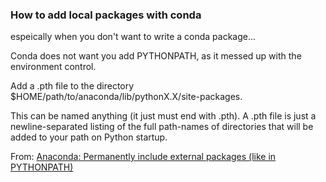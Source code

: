 ### How to add local packages with conda ###

espeically when you don't want to write a conda package...

Conda does not want you add PYTHONPATH, as it messed up with the environment control. 

Add a .pth file to the directory $HOME/path/to/anaconda/lib/pythonX.X/site-packages. 

This can be named anything (it just must end with .pth). A .pth file is just a newline-separated listing of the full path-names of directories that will be added to your path on Python startup.

From: [Anaconda: Permanently include external packages (like in PYTHONPATH)](https://stackoverflow.com/questions/37006114/anaconda-permanently-include-external-packages-like-in-pythonpath/37008663)

